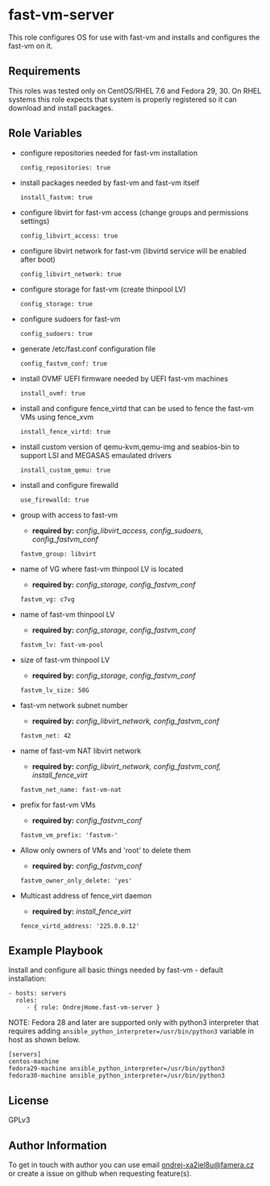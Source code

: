 fast-vm-server
==============

This role configures OS for use with fast-vm and installs and configures the fast-vm on it.

Requirements
------------

This roles was tested only on CentOS/RHEL 7.6 and Fedora 29, 30. On RHEL systems this role expects that system is properly registered so it can download and install packages.

Role Variables
--------------

  - configure repositories needed for fast-vm installation
    ```
    config_repositories: true
    ```

  - install packages needed by fast-vm and fast-vm itself
    ```
    install_fastvm: true
    ```

  - configure libvirt for fast-vm access (change groups and permissions settings)
    ```
    config_libvirt_access: true
    ```

  - configure libvirt network for fast-vm (libvirtd service will be enabled after boot)
    ```
    config_libvirt_network: true
    ```

  - configure storage for fast-vm (create thinpool LV)
    ```
    config_storage: true
    ```

  - configure sudoers for fast-vm
    ```
    config_sudoers: true
    ```

  - generate /etc/fast.conf configuration file
    ```
    config_fastvm_conf: true
    ```

  - install OVMF UEFI firmware needed by UEFI fast-vm machines
    ```
    install_ovmf: true
    ```

  - install and configure fence_virtd that can be used to fence the fast-vm VMs using fence_xvm
    ```
    install_fence_virtd: true
    ```

  - install custom version of qemu-kvm,qemu-img and seabios-bin to support LSI and MEGASAS emaulated drivers
    ```
    install_custom_qemu: true
    ```

  - install and configure firewalld
    ```
    use_firewalld: true
    ```

  - group with access to fast-vm
    - **required by:** *config_libvirt_access, config_sudoers, config_fastvm_conf*
    ```
    fastvm_group: libvirt
    ```

  - name of VG where fast-vm thinpool LV is located
    - **required by:** *config_storage, config_fastvm_conf*
    ```
    fastvm_vg: c7vg
    ```

  - name of fast-vm thinpool LV
    - **required by:** *config_storage, config_fastvm_conf*
    ```
    fastvm_lv: fast-vm-pool
    ```

  - size of fast-vm thinpool LV
    - **required by:** *config_storage, config_fastvm_conf*
    ```
    fastvm_lv_size: 50G
    ```

  - fast-vm network subnet number
    - **required by:** *config_libvirt_network, config_fastvm_conf*
    ```
    fastvm_net: 42
    ```

  - name of fast-vm NAT libvirt network
    - **required by:** *config_libvirt_network, config_fastvm_conf, install_fence_virt*
    ```
    fastvm_net_name: fast-vm-nat
    ```

  - prefix for fast-vm VMs
    - **required by:** *config_fastvm_conf*
    ```
    fastvm_vm_prefix: 'fastvm-'
    ```

  - Allow only owners of VMs and 'root' to delete them
    - **required by:** *config_fastvm_conf*
    ```
    fastvm_owner_only_delete: 'yes'
    ```

  - Multicast address of fence_virt daemon
    - **required by:** *install_fence_virt*
    ```
    fence_virtd_address: '225.0.0.12'
    ```

Example Playbook
----------------

Install and configure all basic things needed by fast-vm - default installation:

    - hosts: servers
      roles:
         - { role: OndrejHome.fast-vm-server }

NOTE: Fedora 28 and later are supported only with python3 interpreter that requires adding `ansible_python_interpreter=/usr/bin/python3` variable in host as shown below.

    [servers]
    centos-machine
    fedora29-machine ansible_python_interpreter=/usr/bin/python3
    fedora30-machine ansible_python_interpreter=/usr/bin/python3

License
-------

GPLv3

Author Information
------------------

To get in touch with author you can use email ondrej-xa2iel8u@famera.cz or create a issue on github when requesting feature(s).
